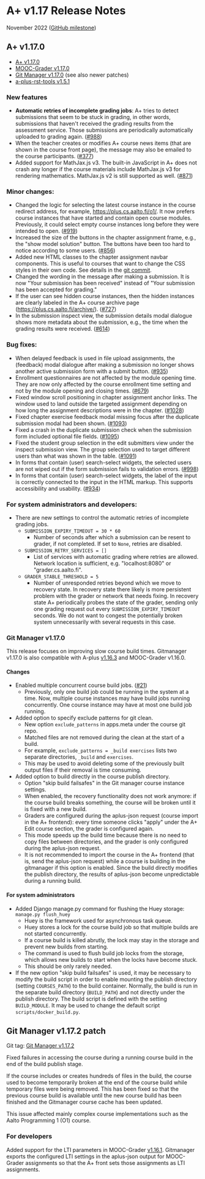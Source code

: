# A+ v1.17 Release Notes

November 2022 ([GitHub milestone](https://github.com/apluslms/a-plus/milestone/13?closed=1))

## A+ v1.17.0

* [A+ v1.17.0](https://github.com/apluslms/a-plus/releases/tag/v1.17.0)
* [MOOC-Grader v1.17.0](https://github.com/apluslms/mooc-grader/releases/tag/v1.17.0)
* [Git Manager v1.17.0](https://github.com/apluslms/gitmanager/releases/tag/v1.17.0) (see also newer patches)
* [a-plus-rst-tools v1.5.1](https://github.com/apluslms/a-plus-rst-tools/releases/tag/v1.5.1)

### New features

* **Automatic retries of incomplete grading jobs**:
  A+ tries to detect submissions that seem to be stuck in grading,
  in other words, submissions that haven't received the grading results
  from the assessment service.
  Those submissions are periodically automatically uploaded to grading again.
  ([#988](https://github.com/apluslms/a-plus/issues/988))
* When the teacher creates or modifies A+ course news items
  (that are shown in the course front page),
  the message may also be emailed to the course participants.
  ([#377](https://github.com/apluslms/a-plus/issues/377))
* Added support for MathJax.js v3.
  The built-in JavaScript in A+ does not crash any longer if the course materials include MathJax.js v3 for rendering mathematics.
  MathJax.js v2 is still supported as well.
  ([#871](https://github.com/apluslms/a-plus/issues/871))


### Minor changes:

* Changed the logic for selecting the latest course instance in the course redirect address,
  for example, https://plus.cs.aalto.fi/o1/.
  It now prefers course instances that have started and contain open course modules.
  Previously, it could select empty course instances long before they were intended to open.
  ([#919](https://github.com/apluslms/a-plus/issues/919))
* Increased the size of the buttons in the chapter assignment frame, e.g., the "show model solution" button.
  The buttons have been too hard to notice according to some users.
  ([#856](https://github.com/apluslms/a-plus/issues/856))
* Added new HTML classes to the chapter assignment navbar components.
  This is useful to courses that want to change the CSS styles in their own code.
  See details in the [git commit](https://github.com/apluslms/a-plus/commit/cdec775cd216f1ab63bb7d4dbf02d16aa30e118b).
* Changed the wording in the message after making a submission.
  It is now "Your submission has been received" instead of "Your submission has been accepted for grading."
* If the user can see hidden course instances, then the hidden instances are clearly labeled in the A+ course archive page
  (https://plus.cs.aalto.fi/archive/).
  ([#727](https://github.com/apluslms/a-plus/issues/727))
* In the submission inspect view, the submission details modal dialogue shows more metadata about the submission,
  e.g., the time when the grading results were received.
  ([#614](https://github.com/apluslms/a-plus/issues/614))


### Bug fixes:

* When delayed feedback is used in file upload assignments,
  the (feedback) modal dialogue after making a submission no longer shows another active submission form with a submit button.
  ([#935](https://github.com/apluslms/a-plus/issues/935))
* Enrollment questionnaires are not affected by the module opening time.
  They are now only affected by the course enrollment time setting and not by the module opening and closing times.
  ([#679](https://github.com/apluslms/a-plus/issues/679))
* Fixed window scroll positioning in chapter assignment anchor links.
  The window used to land outside the targeted assignment depending on how long the assignment descriptions were in the chapter.
  ([#1028](https://github.com/apluslms/a-plus/issues/1028))
* Fixed chapter exercise feedback modal missing focus after the duplicate submission modal had been shown.
  ([#1093](https://github.com/apluslms/a-plus/issues/1093))
* Fixed a crash in the duplicate submission check when the submission form included optional file fields.
  ([#1095](https://github.com/apluslms/a-plus/issues/1095))
* Fixed the student group selection in the edit submitters view under the inspect submission view.
  The group selection used to target different users than what was shown in the table.
  ([#1091](https://github.com/apluslms/a-plus/issues/1091))
* In forms that contain (user) search-select widgets,
  the selected users are not wiped out if the form submission fails to validation errors.
  ([#998](https://github.com/apluslms/a-plus/issues/998))
* In forms that contain (user) search-select widgets,
  the label of the input is correctly connected to the input in the HTML markup.
  This supports accessibility and usability.
  ([#934](https://github.com/apluslms/a-plus/issues/934))


### For system administrators and developers:

* There are new settings to control the automatic retries of incomplete grading jobs.
  - `SUBMISSION_EXPIRY_TIMEOUT = 30 * 60`
    * Number of seconds after which a submission can be resent to grader, if not completed.
      If set to `None`, retries are disabled.
  - `SUBMISSION_RETRY_SERVICES = []`
    * List of services with automatic grading where retries are allowed.
      Network location is sufficient, e.g. "localhost:8080" or "grader.cs.aalto.fi".
  - `GRADER_STABLE_THRESHOLD = 5`
    * Number of unresponded retries beyond which we move to recovery state.
      In recovery state there likely is more persistent problem with the grader or network that needs fixing.
      In recovery state A+ periodically probes the state of the grader,
      sending only one grading request out every `SUBMISSION_EXPIRY_TIMEOUT` seconds.
      We do not want to congest the potentially broken system unnecessarily with several requests in this case.


### Git Manager v1.17.0

This release focuses on improving slow course build times.
Gitmanager v1.17.0 is also compatible with A-plus [v1.16.3](v1_16.md) and MOOC-Grader v1.16.0.

#### Changes

* Enabled multiple concurrent course build jobs.
  ([#21](https://github.com/apluslms/gitmanager/issues/21))
  - Previously, only one build job could be running in the system at a time.
    Now, multiple course instances may have build jobs running concurrently.
    One course instance may have at most one build job running.
* Added option to specify exclude patterns for git clean.
  - New option `exclude_patterns` in apps.meta under the course git repo.
  - Matched files are not removed during the clean at the start of a build.
  - For example, `exclude_patterns = _build exercises` lists two separate directories, `_build` and `exercises`.
  - This may be used to avoid deleting some of the previously built output files if their removal is time consuming.
* Added option to build directly in the course publish directory.
  - Option "skip build failsafes" in the Git manager course instance settings.
  - When enabled, the recovery functionality does not work anymore:
    if the course build breaks something, the course will be broken until it is fixed with a new build.
  - Graders are configured during the aplus-json request (course import in the A+ frontend):
    every time someone clicks "apply" under the A+ Edit course section, the grader is configured again.
  - This mode speeds up the build time because there is no need to copy files between directories,
    and the grader is only configured during the aplus-json request.
  - It is not recommended to import the course in the A+ frontend (that is, send the aplus-json request)
    while a course is building in the gitmanager if this option is enabled.
    Since the build directly modifies the publish directory,
    the results of aplus-json become unpredictable during a running build.

#### For system administrators

* Added Django manage.py command for flushing the Huey storage: `manage.py flush_huey`
  - Huey is the framework used for asynchronous task queue.
  - Huey stores a lock for the course build job so that multiple builds are not started concurrently.
  - If a course build is killed abrutly, the lock may stay in the storage and prevent new builds from starting.
  - The command is used to flush build job locks from the storage,
    which allows new builds to start when the locks have become stuck.
  - This should be only rarely needed.
* If the new option "skip build failsafes" is used,
  it may be necessary to modify the build script
  in order to enable mounting the publish directory (setting `COURSES_PATH`) to the build container.
  Normally, the build is run in the separate build directory (`BUILD_PATH`)
  and not directly under the publish directory.
  The build script is defined with the setting `BUILD_MODULE`.
  It may be used to change the default script `scripts/docker_build.py`.


## Git Manager v1.17.2 patch

Git tag: [Git Manager v1.17.2](https://github.com/apluslms/gitmanager/releases/tag/v1.17.2)

Fixed failures in accessing the course during a running course build in the end of the build publish stage.

If the course includes or creates hundreds of files in the build,
the course used to become temporarily broken at the end of the course build
while temporary files were being removed.
This has been fixed so that the previous course build is available
until the new course build has been finished
and the Gitmanager course cache has been updated.

This issue affected mainly complex course implementations such as the Aalto Programming 1 (O1) course.

### For developers

Added support for the LTI parameters in MOOC-Grader [v1.16.1](v1_16.md).
Gitmanager exports the configured LTI settings in the aplus-json output for MOOC-Grader assignments
so that the A+ front sets those assignments as LTI assignments.
